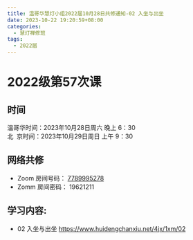 ```yaml
---
title: 温哥华慧灯小组2022届10月28日共修通知-02 入坐与出坐
date: 2023-10-22 19:20:59+08:00
categories:
  - 慧灯禅修班
tags:
  - 2022届
---
```

# 2022级第57次课

## 时间

温哥华时间：2023年10月28日周六 晚上 6：30  
北  京时间：2023年10月29日周日 上午 9：30

## 网络共修

- Zoom 房间号码： [7789995278](https://us02web.zoom.us/j/7789995278?pwd=VjZmbWJFY2k2K0E5RVB2cTNIQmhqUT09)
- Zomm 房间密码： 19621211

## 学习内容:

- 02 入坐与出坐 <https://www.huidengchanxiu.net/4jx/1xm/02>